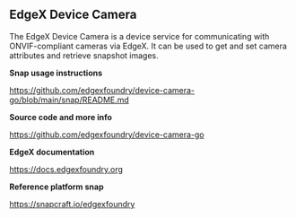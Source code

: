 EdgeX Device Camera
---
The EdgeX Device Camera is a device service for communicating with ONVIF-compliant cameras via EdgeX.
It can be used to get and set camera attributes and retrieve snapshot images.

**Snap usage instructions**

https://github.com/edgexfoundry/device-camera-go/blob/main/snap/README.md

**Source code and more info**

https://github.com/edgexfoundry/device-camera-go

**EdgeX documentation**

https://docs.edgexfoundry.org

**Reference platform snap**

https://snapcraft.io/edgexfoundry